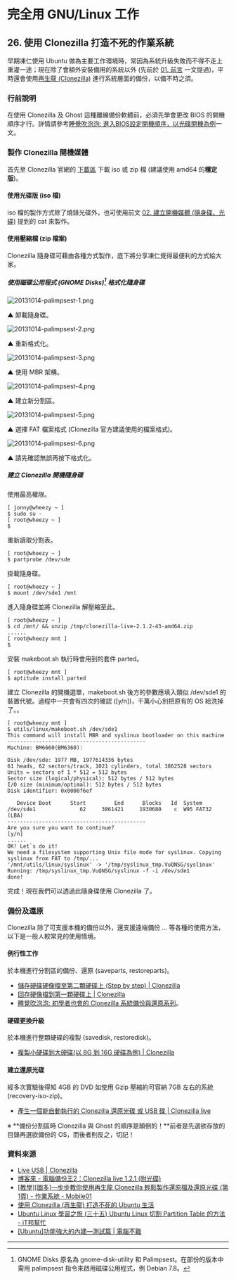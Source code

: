 # 完全用 GNU/Linux 工作

## 26. 使用 Clonezilla 打造不死的作業系統

早期凍仁使用 Ubuntu 做為主要工作環境時，常因為系統升級失敗而不得不走上重灌一途；現在除了會額外安裝備用的系統以外 (先前於 [01. 前言](01.intro.md) 一文提過)，平時還會使用[再生龍 (Clonezilla)](http://clonezilla.nchc.org.tw/news/) 進行系統層面的備份，以備不時之須。

### 行前說明

在使用 Clonezilla 及 Ghost 這種離線備份軟體前，必須先學會更改 BIOS 的開機順序才行。詳情請參考[睡覺吹泡泡: 進入BIOS設定開機順序，以光碟開機為例](http://www.pptrar.tw/2011/01/bios.html)一文。

### 製作 Clonezilla 開機媒體

首先至 Clonezilla 官網的 [下載區](http://clonezilla.nchc.org.tw/clonezilla-live/download/sourceforge/) 下載 iso 或 zip 檔 (建議使用 amd64 的**穩定版**)。

#### 使用光碟版 (iso 檔)

iso 檔的製作方式除了燒錄光碟外，也可使用前文 [02. 建立開機媒體 (隨身碟、光碟)](02.build-bootable-usb-cd.md) 提到的 cat 來製作。

#### 使用壓縮檔 (zip 檔案)

Clonezilla 隨身碟可藉由各種方式製作，底下將分享凍仁覺得最便利的方式給大家。

##### 使用磁碟公用程式 (GNOME Disks)[^1] 格式化隨身碟

![20131014-palimpsest-1.png](imgs/20131014-palimpsest-1.png "20131014-palimpsest-1.png")

 ▲ 卸載隨身碟。

![20131014-palimpsest-2.png](imgs/20131014-palimpsest-2.png "20131014-palimpsest-2.png")

 ▲ 重新格式化。

![20131014-palimpsest-3.png](imgs/20131014-palimpsest-3.png "20131014-palimpsest-3.png")

 ▲ 使用 MBR 架構。

![20131014-palimpsest-4.png](imgs/20131014-palimpsest-4.png "20131014-palimpsest-4.png")

 ▲ 建立新分割區。

![20131014-palimpsest-5.png](imgs/20131014-palimpsest-5.png "20131014-palimpsest-5.png")

 ▲ 選擇 FAT 檔案格式 (Clonezilla 官方建議使用的檔案格式)。

![20131014-palimpsest-6.png](imgs/20131014-palimpsest-6.png "20131014-palimpsest-6.png")

 ▲ 請先確認無誤再按下格式化。

##### 建立 Clonezilla 開機隨身碟

使用最高權限。

	[ jonny@wheezy ~ ]
	$ sudo su -
	[ root@wheezy ~ ]
	$

重新讀取分割表。

	[ root@wheezy ~ ]
	$ partprobe /dev/sde

掛載隨身碟。

	[ root@wheezy ~ ]
	$ mount /dev/sde1 /mnt

進入隨身碟並將 Clonezilla 解壓縮至此。

	[ root@wheezy ~ ]
	$ cd /mnt/ && unzip /tmp/clonezilla-live-2.1.2-43-amd64.zip
	......
	[ root@wheezy mnt ]
	$

安裝 makeboot.sh 執行時會用到的套件 parted。

	[ root@wheezy mnt ]
	$ aptitude install parted

建立 Clonezilla 的開機選單，makeboot.sh 後方的參數應填入類似 /dev/sde1 的裝置代號。過程中一共會有四次的確認 ([y/n])，千萬小心別把原有的 OS 給洗掉了。。

	[ root@wheezy mnt ]
	$ utils/linux/makeboot.sh /dev/sde1
	This command will install MBR and syslinux bootloader on this machine
	--------------------------------------------
	Machine: BM6660(BM6360):

	Disk /dev/sde: 1977 MB, 1977614336 bytes
	61 heads, 62 sectors/track, 1021 cylinders, total 3862528 sectors
	Units = sectors of 1 * 512 = 512 bytes
	Sector size (logical/physical): 512 bytes / 512 bytes
	I/O size (minimum/optimal): 512 bytes / 512 bytes
	Disk identifier: 0x0000f6ef

	   Device Boot      Start         End      Blocks   Id  System
	/dev/sde1              62     3861421     1930680    c  W95 FAT32 (LBA)
	--------------------------------------------
	Are you sure you want to continue?
	[y/n]
	......
	OK! Let`s do it!
	We need a filesystem supporting Unix file mode for syslinux. Copying syslinux from FAT to /tmp/...
	'/mnt/utils/linux/syslinux' -> '/tmp/syslinux_tmp.VuQNSG/syslinux'
	Running: /tmp/syslinux_tmp.VuQNSG/syslinux -f -i /dev/sde1
	done!

完成！現在我們可以透過此隨身碟使用 Clonezilla 了。

### 備份及還原

Clonezilla 除了可支援本機的備份以外，還支援遠端備份 … 等各種的使用方法，以下是一般人較常見的使用情境。

#### 例行性工作

於本機進行分割區的備份、還原 (saveparts, restoreparts)。

- [儲存硬碟硬像檔至第二顆硬碟上 (Step by step) | Clonezilla](http://clonezilla.nchc.org.tw/clonezilla-live/doc/showcontent.php?topic=01_Save_disk_image)
- [回存硬像檔到第一顆硬碟上 | Clonezilla](http://clonezilla.nchc.org.tw/clonezilla-live/doc/showcontent.php?topic=02_Restore_disk_image)
- [睡覺吹泡泡: 初學者也會的 Clonezilla 系統備份與還原系列](http://www.pptrar.tw/2011/01/clonezilla-xp.html)。

#### 硬碟更換升級

於本機進行整顆硬碟的複製 (savedisk, restoredisk)。

- [複製小硬碟到大硬碟(以 8G 到 16G 硬碟為例) | Clonezilla](http://clonezilla.nchc.org.tw/clonezilla-live/doc/showcontent.php?topic=03_Disk_to_disk_clone)

#### 建立還原光碟

經多次實驗後得知 4GB 的 DVD 如使用 Gzip 壓縮約可容納 7GB 左右的系統 (recovery-iso-zip)。

- [產生一個能自動執行的 Clonezilla 還原光碟 或 USB 碟 | Clonezilla live](http://clonezilla.nchc.org.tw/clonezilla-live/doc/showcontent.php?topic=04_Create_Recovery_Clonezilla)

※ **備份分割區時 Clonezilla 與 Ghost 的順序是顛倒的！**前者是先選欲存放的目錄再選欲備份的 OS，而後者則反之，切記！

### 資料來源

- [Live USB | Clonezilla](http://clonezilla.nchc.org.tw/clonezilla-live/liveusb.php)
- [博客來 - 電腦備份王2：Clonezilla live 1.2.1 (附光碟)](http://www.books.com.tw/products/0010445874)
- [[教學][圖多]一步步教你使用再生龍 Clonezilla 輕鬆製作還原檔及還原光碟 (第1頁) - 作業系統 - Mobile01](http://www.mobile01.com/topicdetail.php?f=300&t=1198072)
- [使用 Clonezilla (再生龍) 打造不死的 Ubuntu 生活](http://chusiang.github.io/impress.js/2012-12-08-clonezilla.html)
- [Ubuntu Linux 學習之旅 (三十五) Ubuntu Linux 切割 Partition Table 的方法 - iT邦幫忙](http://ithelp.ithome.com.tw/question/10033381)
- [[Ubuntu]功能強大的內建—測試篇 | 電腦不難](http://it-easy.tw/ubuntu-disk-test/)

----
[^1]: GNOME Disks 原名為 gnome-disk-utility 和 Palimpsest。在部份的版本中需用 palimpsest 指令來啟用磁碟公用程式，例 Debian 7.8。
